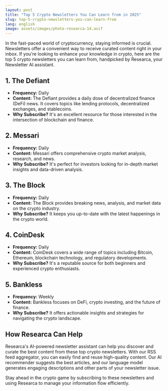 ```yaml
---
layout: post
title: "Top 5 Crypto Newsletters You Can Learn from in 2025"
slug: top-5-crypto-newsletters-you-can-learn-from
lang: english
image: assets/images/photo-researca-14.avif
---
```


In the fast-paced world of cryptocurrency, staying informed is crucial. Newsletters offer a convenient way to receive curated content right in your inbox. If you're looking to enhance your knowledge in crypto, here are the top 5 crypto newsletters you can learn from, handpicked by Researca, your Newsletter AI assistant.

## 1. **The Defiant**

- **Frequency:** Daily
- **Content:** The Defiant provides a daily dose of decentralized finance (DeFi) news. It covers topics like lending protocols, decentralized exchanges, and stablecoins.
- **Why Subscribe?** It's an excellent resource for those interested in the intersection of blockchain and finance.

## 2. **Messari**

- **Frequency:** Daily
- **Content:** Messari offers comprehensive crypto market analysis, research, and news.
- **Why Subscribe?** It's perfect for investors looking for in-depth market insights and data-driven analysis.

## 3. **The Block**

- **Frequency:** Daily
- **Content:** The Block provides breaking news, analysis, and market data on the crypto industry.
- **Why Subscribe?** It keeps you up-to-date with the latest happenings in the crypto world.

## 4. **CoinDesk**

- **Frequency:** Daily
- **Content:** CoinDesk covers a wide range of topics including Bitcoin, Ethereum, blockchain technology, and regulatory developments.
- **Why Subscribe?** It's a reputable source for both beginners and experienced crypto enthusiasts.

## 5. **Bankless**

- **Frequency:** Weekly
- **Content:** Bankless focuses on DeFi, crypto investing, and the future of finance.
- **Why Subscribe?** It offers actionable insights and strategies for navigating the crypto landscape.

## How Researca Can Help

Researca's AI-powered newsletter assistant can help you discover and curate the best content from these top crypto newsletters. With our RSS feed aggregator, you can easily find and reuse high-quality content. Our AI recommender suggests the best articles, and our language model generates engaging descriptions and other parts of your newsletter issue.

Stay ahead in the crypto game by subscribing to these newsletters and using Researca to manage your information flow efficiently.
                                